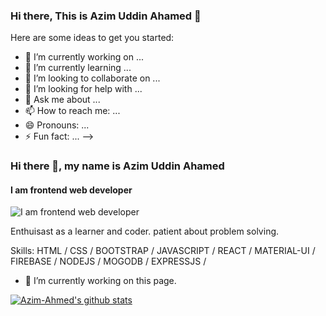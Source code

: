 ### Hi there, This is Azim Uddin Ahamed 👋



Here are some ideas to get you started:

- 🔭 I’m currently working on ...
- 🌱 I’m currently learning ...
- 👯 I’m looking to collaborate on ...
- 🤔 I’m looking for help with ...
- 💬 Ask me about ...
- 📫 How to reach me: ...
- 😄 Pronouns: ...
- ⚡ Fun fact: ...
-->

### Hi there 👋, my name is Azim Uddin Ahamed
#### I am frontend web developer
![I am frontend web developer](https://arturssmirnovs.github.io/github-profile-readme-generator/images/banner.png)

Enthuisast as a learner and coder. 
patient about problem solving.

Skills:  HTML / CSS / BOOTSTRAP / JAVASCRIPT / REACT / MATERIAL-UI / FIREBASE / NODEJS / MOGODB / EXPRESSJS /

- 🔭 I’m currently working on this page. 






[![Azim-Ahmed's github stats](https://github-readme-stats.vercel.app/api?username=Azim-Ahmed)](https://github.com/Azim-Ahmed/github-readme-stats)
